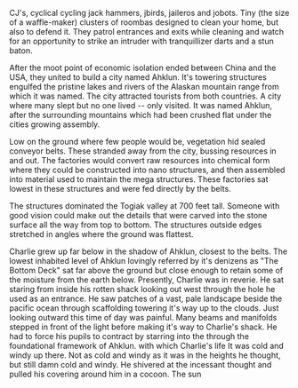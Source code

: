 CJ's, cyclical cycling jack hammers, jbirds, jaileros and jobots. Tiny (the size of a waffle-maker) clusters of roombas designed to clean your home, but also to defend it. They patrol entrances and exits while cleaning and watch for an opportunity to strike an intruder with tranquillizer darts and a stun baton. 

After the moot point of economic isolation ended between China and the USA, they united to build a city named Ahklun. It's towering structures engulfed the pristine lakes and rivers of the Alaskan mountain range from which it was named. The city attracted tourists from both countries. A city where many slept but no one lived -- only visited. It was named Ahklun, after the surrounding mountains which had been crushed flat under the cities growing assembly.

Low on the ground where few people would be, vegetation hid sealed conveyor belts. These stranded away from the city, bussing resources in and out. The factories would convert raw resources into chemical form where they could be constructed into nano structures, and then assembled into material used to maintain the mega structures. These factories sat lowest in these structures and were fed directly by the belts.

The structures dominated the Togiak valley at 700 feet tall. Someone with good vision could make out the details that were carved into the stone surface all the way from top to bottom. The structures outside edges stretched in angles where the ground was flattest. 

Charlie grew up far below in the shadow of Ahklun, closest to the belts. The lowest inhabited level of Ahklun lovingly referred by it's denizens as "The Bottom Deck" sat far above the ground but close enough to retain some of the moisture from the earth below. Presently, Charlie was in reverie. He sat staring from inside his rotten shack looking out west through the hole he used as an entrance. He saw patches of a vast, pale landscape beside the pacific ocean through scaffolding towering it's way up to the clouds. Just looking outward this time of day was painful. Many beams and manifolds stepped in front of the light before making it's way to Charlie's shack. He had to force his pupils to contract by starring into the  through the foundational framework of Ahklun.  with which Charlie's life  It was cold and windy up there. Not as cold and windy as it was in the heights he thought, but still damn cold and windy. He shivered at the incessant thought and pulled his covering around him in a cocoon. The sun